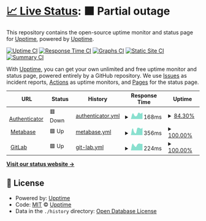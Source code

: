 # [📈 Live Status](https://upptime.github.io/upptime): <!--live status--> **🟧 Partial outage**

This repository contains the open-source uptime monitor and status page for [Upptime](https://upptime.js.org), powered by [Upptime](https://github.com/upptime/upptime).

[![Uptime CI](https://github.com/cad-dmendel/upptime/workflows/Uptime%20CI/badge.svg)](https://github.com/cad-dmendel/upptime/actions?query=workflow%3A%22Uptime+CI%22)
[![Response Time CI](https://github.com/cad-dmendel/upptime/workflows/Response%20Time%20CI/badge.svg)](https://github.com/cad-dmendel/upptime/actions?query=workflow%3A%22Response+Time+CI%22)
[![Graphs CI](https://github.com/cad-dmendel/upptime/workflows/Graphs%20CI/badge.svg)](https://github.com/cad-dmendel/upptime/actions?query=workflow%3A%22Graphs+CI%22)
[![Static Site CI](https://github.com/cad-dmendel/upptime/workflows/Static%20Site%20CI/badge.svg)](https://github.com/cad-dmendel/upptime/actions?query=workflow%3A%22Static+Site+CI%22)
[![Summary CI](https://github.com/cad-dmendel/upptime/workflows/Summary%20CI/badge.svg)](https://github.com/cad-dmendel/upptime/actions?query=workflow%3A%22Summary+CI%22)

With [Upptime](https://upptime.js.org), you can get your own unlimited and free uptime monitor and status page, powered entirely by a GitHub repository. We use [Issues](https://github.com/upptime/upptime/issues) as incident reports, [Actions](https://github.com/cad-dmendel/upptime/actions) as uptime monitors, and [Pages](https://upptime.github.io/upptime) for the status page.

<!--start: status pages-->
<!-- This summary is generated by Upptime (https://github.com/upptime/upptime) -->
<!-- Do not edit this manually, your changes will be overwritten -->
<!-- prettier-ignore -->
| URL | Status | History | Response Time | Uptime |
| --- | ------ | ------- | ------------- | ------ |
| <img alt="" src="https://icons.duckduckgo.com/ip3/authenticator.cadastra.com.ico" height="13"> [Authenticator](https://authenticator.cadastra.com) | 🟥 Down | [authenticator.yml](https://github.com/cad-dmendel/uptime/commits/HEAD/history/authenticator.yml) | <details><summary><img alt="Response time graph" src="./graphs/authenticator/response-time-week.png" height="20"> 168ms</summary><br><a href="https://cad-dmendel.github.io/uptime/history/authenticator"><img alt="Response time 158" src="https://img.shields.io/endpoint?url=https%3A%2F%2Fraw.githubusercontent.com%2Fcad-dmendel%2Fuptime%2FHEAD%2Fapi%2Fauthenticator%2Fresponse-time.json"></a><br><a href="https://cad-dmendel.github.io/uptime/history/authenticator"><img alt="24-hour response time 226" src="https://img.shields.io/endpoint?url=https%3A%2F%2Fraw.githubusercontent.com%2Fcad-dmendel%2Fuptime%2FHEAD%2Fapi%2Fauthenticator%2Fresponse-time-day.json"></a><br><a href="https://cad-dmendel.github.io/uptime/history/authenticator"><img alt="7-day response time 168" src="https://img.shields.io/endpoint?url=https%3A%2F%2Fraw.githubusercontent.com%2Fcad-dmendel%2Fuptime%2FHEAD%2Fapi%2Fauthenticator%2Fresponse-time-week.json"></a><br><a href="https://cad-dmendel.github.io/uptime/history/authenticator"><img alt="30-day response time 158" src="https://img.shields.io/endpoint?url=https%3A%2F%2Fraw.githubusercontent.com%2Fcad-dmendel%2Fuptime%2FHEAD%2Fapi%2Fauthenticator%2Fresponse-time-month.json"></a><br><a href="https://cad-dmendel.github.io/uptime/history/authenticator"><img alt="1-year response time 158" src="https://img.shields.io/endpoint?url=https%3A%2F%2Fraw.githubusercontent.com%2Fcad-dmendel%2Fuptime%2FHEAD%2Fapi%2Fauthenticator%2Fresponse-time-year.json"></a></details> | <details><summary><a href="https://cad-dmendel.github.io/uptime/history/authenticator">84.30%</a></summary><a href="https://cad-dmendel.github.io/uptime/history/authenticator"><img alt="All-time uptime 95.74%" src="https://img.shields.io/endpoint?url=https%3A%2F%2Fraw.githubusercontent.com%2Fcad-dmendel%2Fuptime%2FHEAD%2Fapi%2Fauthenticator%2Fuptime.json"></a><br><a href="https://cad-dmendel.github.io/uptime/history/authenticator"><img alt="24-hour uptime 0.83%" src="https://img.shields.io/endpoint?url=https%3A%2F%2Fraw.githubusercontent.com%2Fcad-dmendel%2Fuptime%2FHEAD%2Fapi%2Fauthenticator%2Fuptime-day.json"></a><br><a href="https://cad-dmendel.github.io/uptime/history/authenticator"><img alt="7-day uptime 84.30%" src="https://img.shields.io/endpoint?url=https%3A%2F%2Fraw.githubusercontent.com%2Fcad-dmendel%2Fuptime%2FHEAD%2Fapi%2Fauthenticator%2Fuptime-week.json"></a><br><a href="https://cad-dmendel.github.io/uptime/history/authenticator"><img alt="30-day uptime 95.74%" src="https://img.shields.io/endpoint?url=https%3A%2F%2Fraw.githubusercontent.com%2Fcad-dmendel%2Fuptime%2FHEAD%2Fapi%2Fauthenticator%2Fuptime-month.json"></a><br><a href="https://cad-dmendel.github.io/uptime/history/authenticator"><img alt="1-year uptime 95.74%" src="https://img.shields.io/endpoint?url=https%3A%2F%2Fraw.githubusercontent.com%2Fcad-dmendel%2Fuptime%2FHEAD%2Fapi%2Fauthenticator%2Fuptime-year.json"></a></details>
| <img alt="" src="https://icons.duckduckgo.com/ip3/metabase.cadastra.com.ico" height="13"> [Metabase](https://metabase.cadastra.com) | 🟩 Up | [metabase.yml](https://github.com/cad-dmendel/uptime/commits/HEAD/history/metabase.yml) | <details><summary><img alt="Response time graph" src="./graphs/metabase/response-time-week.png" height="20"> 356ms</summary><br><a href="https://cad-dmendel.github.io/uptime/history/metabase"><img alt="Response time 1048" src="https://img.shields.io/endpoint?url=https%3A%2F%2Fraw.githubusercontent.com%2Fcad-dmendel%2Fuptime%2FHEAD%2Fapi%2Fmetabase%2Fresponse-time.json"></a><br><a href="https://cad-dmendel.github.io/uptime/history/metabase"><img alt="24-hour response time 470" src="https://img.shields.io/endpoint?url=https%3A%2F%2Fraw.githubusercontent.com%2Fcad-dmendel%2Fuptime%2FHEAD%2Fapi%2Fmetabase%2Fresponse-time-day.json"></a><br><a href="https://cad-dmendel.github.io/uptime/history/metabase"><img alt="7-day response time 356" src="https://img.shields.io/endpoint?url=https%3A%2F%2Fraw.githubusercontent.com%2Fcad-dmendel%2Fuptime%2FHEAD%2Fapi%2Fmetabase%2Fresponse-time-week.json"></a><br><a href="https://cad-dmendel.github.io/uptime/history/metabase"><img alt="30-day response time 1048" src="https://img.shields.io/endpoint?url=https%3A%2F%2Fraw.githubusercontent.com%2Fcad-dmendel%2Fuptime%2FHEAD%2Fapi%2Fmetabase%2Fresponse-time-month.json"></a><br><a href="https://cad-dmendel.github.io/uptime/history/metabase"><img alt="1-year response time 1048" src="https://img.shields.io/endpoint?url=https%3A%2F%2Fraw.githubusercontent.com%2Fcad-dmendel%2Fuptime%2FHEAD%2Fapi%2Fmetabase%2Fresponse-time-year.json"></a></details> | <details><summary><a href="https://cad-dmendel.github.io/uptime/history/metabase">100.00%</a></summary><a href="https://cad-dmendel.github.io/uptime/history/metabase"><img alt="All-time uptime 100.00%" src="https://img.shields.io/endpoint?url=https%3A%2F%2Fraw.githubusercontent.com%2Fcad-dmendel%2Fuptime%2FHEAD%2Fapi%2Fmetabase%2Fuptime.json"></a><br><a href="https://cad-dmendel.github.io/uptime/history/metabase"><img alt="24-hour uptime 100.00%" src="https://img.shields.io/endpoint?url=https%3A%2F%2Fraw.githubusercontent.com%2Fcad-dmendel%2Fuptime%2FHEAD%2Fapi%2Fmetabase%2Fuptime-day.json"></a><br><a href="https://cad-dmendel.github.io/uptime/history/metabase"><img alt="7-day uptime 100.00%" src="https://img.shields.io/endpoint?url=https%3A%2F%2Fraw.githubusercontent.com%2Fcad-dmendel%2Fuptime%2FHEAD%2Fapi%2Fmetabase%2Fuptime-week.json"></a><br><a href="https://cad-dmendel.github.io/uptime/history/metabase"><img alt="30-day uptime 100.00%" src="https://img.shields.io/endpoint?url=https%3A%2F%2Fraw.githubusercontent.com%2Fcad-dmendel%2Fuptime%2FHEAD%2Fapi%2Fmetabase%2Fuptime-month.json"></a><br><a href="https://cad-dmendel.github.io/uptime/history/metabase"><img alt="1-year uptime 100.00%" src="https://img.shields.io/endpoint?url=https%3A%2F%2Fraw.githubusercontent.com%2Fcad-dmendel%2Fuptime%2FHEAD%2Fapi%2Fmetabase%2Fuptime-year.json"></a></details>
| <img alt="" src="https://icons.duckduckgo.com/ip3/gitlab.cadastra.com.ico" height="13"> [GitLab](https://gitlab.cadastra.com) | 🟩 Up | [git-lab.yml](https://github.com/cad-dmendel/uptime/commits/HEAD/history/git-lab.yml) | <details><summary><img alt="Response time graph" src="./graphs/git-lab/response-time-week.png" height="20"> 224ms</summary><br><a href="https://cad-dmendel.github.io/uptime/history/git-lab"><img alt="Response time 246" src="https://img.shields.io/endpoint?url=https%3A%2F%2Fraw.githubusercontent.com%2Fcad-dmendel%2Fuptime%2FHEAD%2Fapi%2Fgit-lab%2Fresponse-time.json"></a><br><a href="https://cad-dmendel.github.io/uptime/history/git-lab"><img alt="24-hour response time 251" src="https://img.shields.io/endpoint?url=https%3A%2F%2Fraw.githubusercontent.com%2Fcad-dmendel%2Fuptime%2FHEAD%2Fapi%2Fgit-lab%2Fresponse-time-day.json"></a><br><a href="https://cad-dmendel.github.io/uptime/history/git-lab"><img alt="7-day response time 224" src="https://img.shields.io/endpoint?url=https%3A%2F%2Fraw.githubusercontent.com%2Fcad-dmendel%2Fuptime%2FHEAD%2Fapi%2Fgit-lab%2Fresponse-time-week.json"></a><br><a href="https://cad-dmendel.github.io/uptime/history/git-lab"><img alt="30-day response time 246" src="https://img.shields.io/endpoint?url=https%3A%2F%2Fraw.githubusercontent.com%2Fcad-dmendel%2Fuptime%2FHEAD%2Fapi%2Fgit-lab%2Fresponse-time-month.json"></a><br><a href="https://cad-dmendel.github.io/uptime/history/git-lab"><img alt="1-year response time 246" src="https://img.shields.io/endpoint?url=https%3A%2F%2Fraw.githubusercontent.com%2Fcad-dmendel%2Fuptime%2FHEAD%2Fapi%2Fgit-lab%2Fresponse-time-year.json"></a></details> | <details><summary><a href="https://cad-dmendel.github.io/uptime/history/git-lab">100.00%</a></summary><a href="https://cad-dmendel.github.io/uptime/history/git-lab"><img alt="All-time uptime 100.00%" src="https://img.shields.io/endpoint?url=https%3A%2F%2Fraw.githubusercontent.com%2Fcad-dmendel%2Fuptime%2FHEAD%2Fapi%2Fgit-lab%2Fuptime.json"></a><br><a href="https://cad-dmendel.github.io/uptime/history/git-lab"><img alt="24-hour uptime 100.00%" src="https://img.shields.io/endpoint?url=https%3A%2F%2Fraw.githubusercontent.com%2Fcad-dmendel%2Fuptime%2FHEAD%2Fapi%2Fgit-lab%2Fuptime-day.json"></a><br><a href="https://cad-dmendel.github.io/uptime/history/git-lab"><img alt="7-day uptime 100.00%" src="https://img.shields.io/endpoint?url=https%3A%2F%2Fraw.githubusercontent.com%2Fcad-dmendel%2Fuptime%2FHEAD%2Fapi%2Fgit-lab%2Fuptime-week.json"></a><br><a href="https://cad-dmendel.github.io/uptime/history/git-lab"><img alt="30-day uptime 100.00%" src="https://img.shields.io/endpoint?url=https%3A%2F%2Fraw.githubusercontent.com%2Fcad-dmendel%2Fuptime%2FHEAD%2Fapi%2Fgit-lab%2Fuptime-month.json"></a><br><a href="https://cad-dmendel.github.io/uptime/history/git-lab"><img alt="1-year uptime 100.00%" src="https://img.shields.io/endpoint?url=https%3A%2F%2Fraw.githubusercontent.com%2Fcad-dmendel%2Fuptime%2FHEAD%2Fapi%2Fgit-lab%2Fuptime-year.json"></a></details>

<!--end: status pages-->

[**Visit our status website →**](https://upptime.github.io/upptime)

## 📄 License

- Powered by: [Upptime](https://github.com/upptime/upptime)
- Code: [MIT](./LICENSE) © [Upptime](https://upptime.js.org)
- Data in the `./history` directory: [Open Database License](https://opendatacommons.org/licenses/odbl/1-0/)
